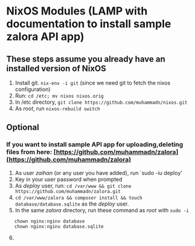 # NixOS Modules (LAMP with documentation to install sample zalora API app)
## These steps assume you already have an installed version of NixOS
1. Install git. `nix-env -i git` (since we need git to fetch the nixos configuration)
2. Run: `cd /etc; mv nixos nixos.orig`
3. In /etc directory, `git clone https://github.com/muhammadn/nixos.git`
4. As *root*, run `nixos-rebuild switch`

## Optional
### If you want to install sample API app for uploading,deleting files from here: [https://github.com/muhammadn/zalora](https://github.com/muhammadn/zalora)
1. As user _zaihan_ (or any user you have added), run `sudo -iu deploy'
2. Key in your user password when prompted
3. As *deploy* user, run: `cd /var/www && git clone https://github.com/muhammadn/zalora.git`
4. `cd /var/www/zalora && composer install && touch database/database.sqlite` as the *deploy* user.
5. In the same _zalora_ directory, run these command as *root* with `sudo -i`
```chown -R nginx:nginx storage
   chown nginx:nginx database
   chown nginx:nginx database.sqlite
``` 
6.
